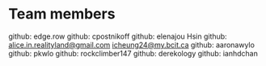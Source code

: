 # Team members
github: edge.row 
github: cpostnikoff 
github: elenajou 
Hsin
github: alice.in.realityland@gmail.com
icheung24@my.bcit.ca
github: aaronawylo 
github: pkwlo 
github: rockclimber147
github: derekology
github: ianhdchan